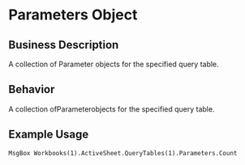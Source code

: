 # Parameters Object

## Business Description
A collection of Parameter objects for the specified query table.

## Behavior
A collection ofParameterobjects for the specified query table.

## Example Usage
```vba
MsgBox Workbooks(1).ActiveSheet.QueryTables(1).Parameters.Count
```